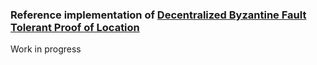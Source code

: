 ### Reference implementation of [Decentralized Byzantine Fault Tolerant Proof of Location](https://www.researchgate.net/publication/346312685_Decentralized_Byzantine_Fault_Tolerant_Proof_of_Location)
Work in progress
